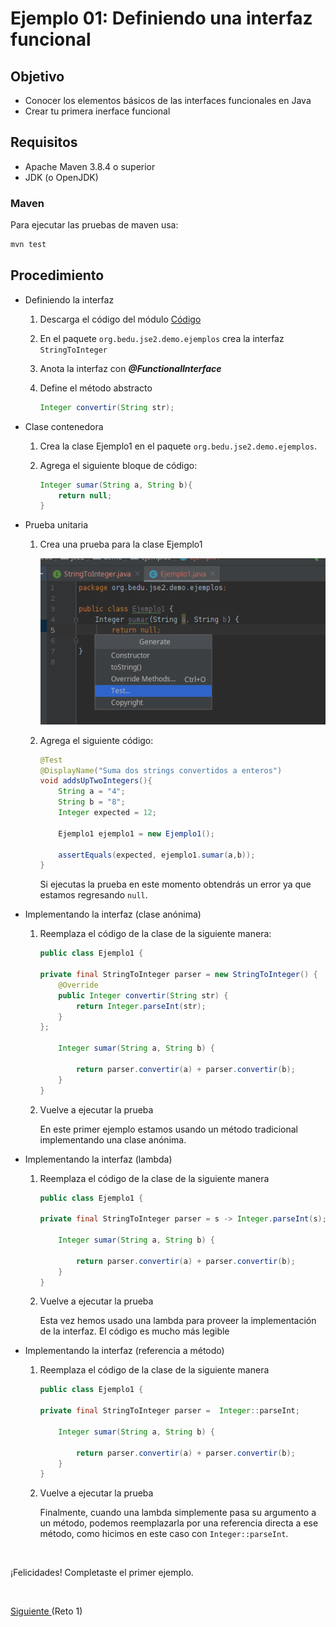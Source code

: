 # Ejemplo 01: Definiendo una interfaz funcional

## Objetivo
 - Conocer los elementos básicos de las interfaces funcionales en Java
 - Crear tu primera inerface funcional

## Requisitos

- Apache Maven 3.8.4 o superior
- JDK (o OpenJDK)

### Maven

Para ejecutar las pruebas de maven usa:
```bash
mvn test
```

## Procedimiento

- Definiendo la interfaz

    1. Descarga el código del módulo [Código](codigo)

    2. En el paquete `org.bedu.jse2.demo.ejemplos` crea la interfaz `StringToInteger`

    3. Anota la interfaz con ***@FunctionalInterface***

    4. Define el método abstracto

        ```java
        Integer convertir(String str);
        ```


- Clase contenedora

    1. Crea la clase Ejemplo1 en el paquete `org.bedu.jse2.demo.ejemplos`.

    2. Agrega el siguiente bloque de código: 

        ```java
        Integer sumar(String a, String b){
            return null;
        }
        ```

- Prueba unitaria

    1. Crea una prueba para la clase Ejemplo1

        ![Crear prueba](img/figura01.png)

    2. Agrega el siguiente código:

        ```java
        @Test
        @DisplayName("Suma dos strings convertidos a enteros")
        void addsUpTwoIntegers(){
            String a = "4";
            String b = "8";
            Integer expected = 12;

            Ejemplo1 ejemplo1 = new Ejemplo1();

            assertEquals(expected, ejemplo1.sumar(a,b));
        }
        ```

        Si ejecutas la prueba en este momento obtendrás un error ya que estamos regresando `null`.


- Implementando la interfaz (clase anónima)

    1. Reemplaza el código de la clase de la siguiente manera:

        ```java
        public class Ejemplo1 {

        private final StringToInteger parser = new StringToInteger() {
            @Override
            public Integer convertir(String str) {
                return Integer.parseInt(str);
            }
        };

            Integer sumar(String a, String b) {

                return parser.convertir(a) + parser.convertir(b);
            }
        }
        ```

    2. Vuelve a ejecutar la prueba

        En este primer ejemplo estamos usando un método tradicional implementando una clase anónima.


- Implementando la interfaz (lambda)

    1. Reemplaza el código de la clase de la siguiente manera

        ```java
        public class Ejemplo1 {

        private final StringToInteger parser = s -> Integer.parseInt(s);

            Integer sumar(String a, String b) {

                return parser.convertir(a) + parser.convertir(b);
            }
        }
        ```

    2. Vuelve a ejecutar la prueba

        Esta vez hemos usado una lambda para proveer la implementación de la interfaz. El código es mucho más legible

- Implementando la interfaz (referencia a método)

    1. Reemplaza el código de la clase de la siguiente manera

        ```java
        public class Ejemplo1 {

        private final StringToInteger parser =  Integer::parseInt;

            Integer sumar(String a, String b) {

                return parser.convertir(a) + parser.convertir(b);
            }
        }
        ```

    2. Vuelve a ejecutar la prueba

        Finalmente, cuando una lambda simplemente pasa su argumento a un método, podemos reemplazarla por una referencia directa a ese método, como hicimos en este caso con `Integer::parseInt`.


<br/>

¡Felicidades! Completaste el primer ejemplo.

<br/>

[Siguiente ](../Reto-01/Readme.md)(Reto 1)